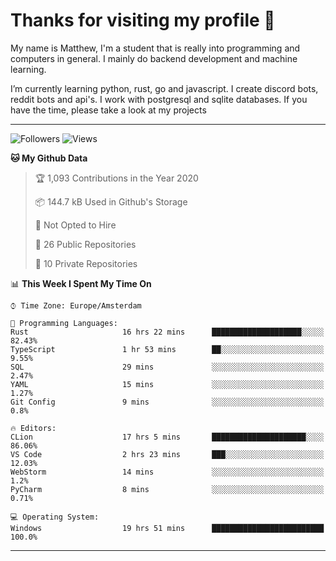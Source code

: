 # Thanks for visiting my profile 👋
My name is Matthew, I'm a student that is really into programming and computers in general. I mainly do backend development and machine learning.

I’m currently learning python, rust, go and javascript. I create discord bots, reddit bots and api's. I work with postgresql and sqlite databases. If you have the time, please take a look at my projects

---
![Followers](https://img.shields.io/github/followers/DankDumpster?style=social)
![Views](https://komarev.com/ghpvc/?username=DankDumpster&style=flat-square&color=green)
<!--START_SECTION:waka-->
**🐱 My Github Data** 

> 🏆 1,093 Contributions in the Year 2020
 > 
> 📦 144.7 kB Used in Github's Storage 
 > 
> 🚫 Not Opted to Hire
 > 
> 📜 26 Public Repositories
 > 
> 🔑 10 Private Repositories 

📊 **This Week I Spent My Time On** 

```text
⌚︎ Time Zone: Europe/Amsterdam

💬 Programming Languages: 
Rust                     16 hrs 22 mins      ████████████████████░░░░░   82.43% 
TypeScript               1 hr 53 mins        ██░░░░░░░░░░░░░░░░░░░░░░░   9.55% 
SQL                      29 mins             ░░░░░░░░░░░░░░░░░░░░░░░░░   2.47% 
YAML                     15 mins             ░░░░░░░░░░░░░░░░░░░░░░░░░   1.27% 
Git Config               9 mins              ░░░░░░░░░░░░░░░░░░░░░░░░░   0.8%

🔥 Editors: 
CLion                    17 hrs 5 mins       █████████████████████░░░░   86.06% 
VS Code                  2 hrs 23 mins       ███░░░░░░░░░░░░░░░░░░░░░░   12.03% 
WebStorm                 14 mins             ░░░░░░░░░░░░░░░░░░░░░░░░░   1.2% 
PyCharm                  8 mins              ░░░░░░░░░░░░░░░░░░░░░░░░░   0.71%

💻 Operating System: 
Windows                  19 hrs 51 mins      █████████████████████████   100.0%

```


<!--END_SECTION:waka-->
-------
